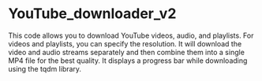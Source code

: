 # YouTube_downloader_v2
This code allows you to download YouTube videos, audio, and playlists. For videos and playlists, you can specify the resolution. It will download the video and audio streams separately and then combine them into a single MP4 file for the best quality. It displays a progress bar while downloading using the tqdm library.
